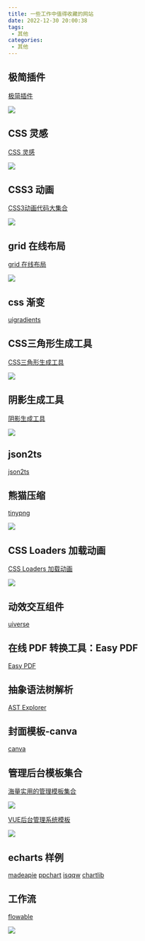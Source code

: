 ```yaml
---
title: 一些工作中值得收藏的网站
date: 2022-12-30 20:00:38
tags:
 - 其他
categories: 
 - 其他
---
```


## 极简插件

[极简插件](https://chrome.zzzmh.cn/index#/index)

![](./img/jijianchajain.png)

## CSS 灵感

[CSS 灵感](https://csscoco.com/inspiration/#/)

![](./img/CSScoco.png)

## CSS3 动画

[CSS3动画代码大集合](https://www.webhek.com/post/css3-animation-sniplet-collection/#/)

![](./img/css3.png)

## grid 在线布局

[grid 在线布局](https://cssgrid-generator.netlify.app/)

![](./img/cssgrid.png)

## css 渐变

[uigradients](https://uigradients.com/#Maldives)


## CSS三角形生成工具

[CSS三角形生成工具](https://www.jiangweishan.com/tool/sanjx/index.html)

![](./img/sanjx.png)


## 阴影生成工具

[阴影生成工具](https://box-shadow.dev/)

![](./img/boxShadow.png)

## json2ts

[json2ts](http://json2ts.com/)

## 熊猫压缩

[tinypng](https://tinypng.com/)

![](./img/tinypng.png)

## CSS Loaders 加载动画

[CSS Loaders 加载动画](https://css-loaders.com/dots/)

![](./img/cssLoaders.png)

## 动效交互组件

[uiverse](https://uiverse.io/)

## 在线 PDF 转换工具：Easy PDF

[Easy PDF](https://easy-pdf.com/)

## 抽象语法树解析
[AST Explorer](https://astexplorer.net/)

## 封面模板-canva
[canva](https://www.canva.cn/)

## 管理后台模板集合

[海量实用的管理模板集合](https://vue-admin.cn/admin)

![](./img/vue-admin.png)

[VUE后台管理系统模板](http://vue.easydo.work/)

![](./img/vue-admin2.png)

## echarts 样例

[madeapie](https://madeapie.com/#/examples)
[ppchart](https://ppchart.com/#/)
[isqqw](https://www.isqqw.com/?t=pie)
[chartlib](http://chartlib.datains.cn/echarts)

## 工作流

[flowable](https://site.logic-flow.cn/examples#/gallery)

![](./img/logicFlow.png)